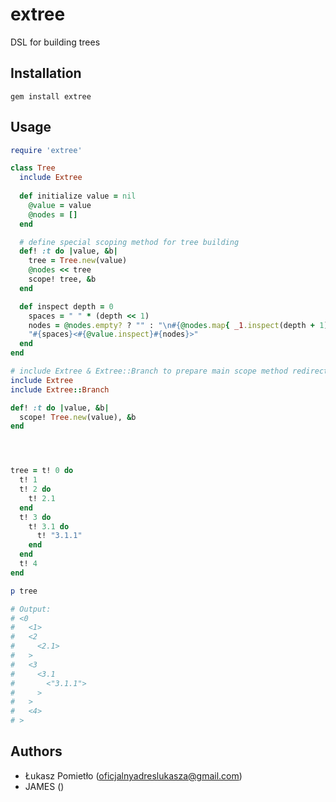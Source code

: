 extree
===

DSL for building trees

Installation
---
```
gem install extree
```

Usage
---
```RUBY
require 'extree'

class Tree
  include Extree
  
  def initialize value = nil
    @value = value
    @nodes = []
  end

  # define special scoping method for tree building
  def! :t do |value, &b|
    tree = Tree.new(value)
    @nodes << tree
    scope! tree, &b
  end

  def inspect depth = 0
    spaces = " " * (depth << 1)
    nodes = @nodes.empty? ? "" : "\n#{@nodes.map{ _1.inspect(depth + 1)}.join("\n")}\n#{spaces}"
    "#{spaces}<#{@value.inspect}#{nodes}>"
  end
end

# include Extree & Extree::Branch to prepare main scope method redirection
include Extree
include Extree::Branch

def! :t do |value, &b|
  scope! Tree.new(value), &b
end




tree = t! 0 do
  t! 1
  t! 2 do
    t! 2.1
  end
  t! 3 do
    t! 3.1 do
      t! "3.1.1"
    end
  end
  t! 4
end

p tree

# Output:
# <0
#   <1>
#   <2
#     <2.1>
#   >
#   <3
#     <3.1
#       <"3.1.1">
#     >
#   >
#   <4>
# >
```

Authors
---
- Łukasz Pomietło (oficjalnyadreslukasza@gmail.com)
- JAMES ()
